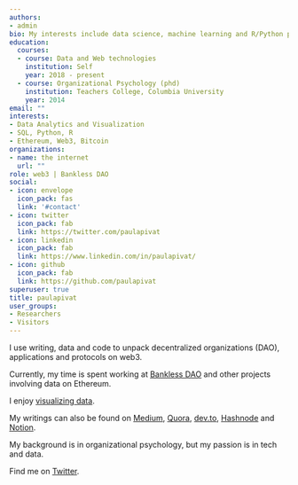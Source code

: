 ```yaml
---
authors:
- admin
bio: My interests include data science, machine learning and R/Python programming.
education:
  courses:
  - course: Data and Web technologies
    institution: Self
    year: 2018 - present
  - course: Organizational Psychology (phd)
    institution: Teachers College, Columbia University
    year: 2014
email: ""
interests:
- Data Analytics and Visualization
- SQL, Python, R
- Ethereum, Web3, Bitcoin 
organizations:
- name: the internet
  url: ""
role: web3 | Bankless DAO
social:
- icon: envelope
  icon_pack: fas
  link: '#contact'
- icon: twitter
  icon_pack: fab
  link: https://twitter.com/paulapivat
- icon: linkedin
  icon_pack: fab
  link: https://www.linkedin.com/in/paulapivat/
- icon: github
  icon_pack: fab
  link: https://github.com/paulapivat
superuser: true
title: paulapivat
user_groups:
- Researchers
- Visitors
---
```


I use writing, data and code to unpack decentralized organizations (DAO), applications and protocols on web3. 

Currently, my time is spent working at [Bankless DAO](https://www.bankless.community/) and other projects involving data on Ethereum. 

I enjoy [visualizing data](https://paulapivat.com/#gallery).

My writings can also be found on [Medium](https://paulapivat.medium.com/), [Quora](https://www.quora.com/profile/Paul-Apivat-Hanvongse), [dev.to](https://dev.to/paulapivat), [Hashnode](https://paulapivat.hashnode.dev/) and [Notion](https://www.notion.so/Paul-Apivat-ec46608c3ecc412488d3ef57cd53211f).


My background is in organizational psychology, but my passion is in tech and data. 

Find me on [Twitter](https://twitter.com/paulapivat).


